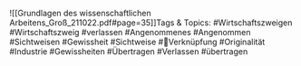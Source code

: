 
![[Grundlagen des wissenschaftlichen Arbeitens_Groß_211022.pdf#page=35]]Tags & Topics:
   #Wirtschaftszweigen
   #Wirtschaftszweig
   #verlassen
   #Angenommenes
   #Angenommen
   #Sichtweisen
   #Gewissheit
   #Sichtweise
   #Verknüpfung
   #Originalität
   #Industrie
   #Gewissheiten
   #Übertragen
   #Verlassen
   #übertragen